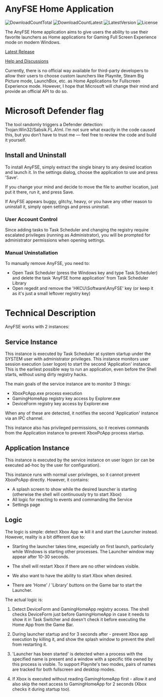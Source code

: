 # AnyFSE Home Application
![DownloadCountTotal](https://img.shields.io/github/downloads/ashpynov/AnyFSE/total?label=total%20downloads&style=plastic) ![DownloadCountLatest](https://img.shields.io/github/downloads/ashpynov/AnyFSE/latest/total?style=plastic) ![LatestVersion](https://img.shields.io/github/v/tag/ashpynov/AnyFSE?label=Latest%20version&style=plastic) ![License](https://img.shields.io/github/license/ashpynov/AnyFSE?style=plastic)

The AnyFSE Home application aims to give users the ability to use their favorite launchers as Home applications for Gaming Full Screen Experience mode on modern Windows.

[Latest Release](https://github.com/ashpynov/AnyFSE/releases/latest)

[Help and Discussions](https://discord.gg/f3KU4HWW)

Currently, there is no official way available for third-party developers to allow their users to choose custom launchers like Playnite, Steam Big Picture mode, LaunchBox, etc. as Home Applications for Fullscreen Experience mode.
However, I hope that Microsoft will change their mind and provide an official API to do so.

# Microsoft Defender flag
The tool randomly triggers a Defender detection: Trojan:Win32/Sabsik.FL.A!ml. I’m not sure what exactly in the code caused this, but you don’t have to trust me — feel free to review the code and build it yourself.


## Install and Uninstall

To install AnyFSE, simply extract the single binary to any desired location and launch it. In the settings dialog, choose the application to use and press 'Save'.

If you change your mind and decide to move the file to another location, just put it there, run it, and press Save.

If AnyFSE appears buggy, glitchy, heavy, or you have any other reason to uninstall it, simply open settings and press uninstall.

### User Account Control
Since adding tasks to Task Scheduler and changing the registry require escalated privileges (running as Administrator), you will be prompted for administrator permissions when opening settings.

### Manual Uninstallation
To manually remove AnyFSE, you need to:

- Open Task Scheduler (press the Windows key and type Task Scheduler) and delete the task 'AnyFSE home application' from Task Scheduler Library
- Open regedit and remove the 'HKCU\Software\AnyFSE' key (or keep it as it's just a small leftover registry key)

# Technical Description

AnyFSE works with 2 instances:

## Service Instance
This instance is executed by Task Scheduler at system startup under the SYSTEM user with administrator privileges. This instance monitors user session execution (user logon) to start the second 'Application' instance. This is the earliest possible way to run an application, even before the Shell starts, without using dirty registry hacks.

The main goals of the service instance are to monitor 3 things:

- XboxPcApp.exe process execution
- GamingHomeApp registry key access by Explorer.exe
- DeviceForm registry key access by Explorer.exe

When any of these are detected, it notifies the second 'Application' instance via an IPC channel.

This instance also has privileged permissions, so it receives commands from the Application instance to prevent XboxPcApp process startup.

## Application Instance

This instance is executed by the service instance on user logon (or can be executed ad-hoc by the user for configuration).

This instance runs with normal user privileges, so it cannot prevent XboxPcApp directly. However, it contains:

- A splash screen to show while the desired launcher is starting (otherwise the shell will continuously try to start Xbox)
- All logic for reacting to events and commanding the Service
- Settings page

## Logic

The logic is simple: detect Xbox App => kill it and start the Launcher instead. However, reality is a bit different due to:

* Starting the launcher takes time, especially on first launch, particularly while Windows is starting other processes. The Launcher window may appear after 10-30 seconds.

* The shell will restart Xbox if there are no other windows visible.

* We also want to have the ability to start Xbox when desired.

* There are 'Home' / 'Library' buttons on the Game bar to start the Launcher.

The actual logic is:

1. Detect DeviceForm and GamingHomeApp registry access. The shell checks DeviceForm just before GamingHomeApp in case it needs to show it in Task Switcher and doesn't check it before executing the Home App from the Game Bar.

2. During launcher startup and for 3 seconds after - prevent Xbox app execution by killing it, and show the splash window to prevent the shell from restarting it.

3. 'Launcher has been started' is detected when a process with the specified name is present and a window with a specific title owned by this process is visible. To support Playnite's two modes, pairs of names are tracked for both fullscreen and desktop modes.

4. If Xbox is executed without reading GamingHomeApp first - allow it and also skip the next access to GamingHomeApp for 2 seconds (Xbox checks it during startup too).